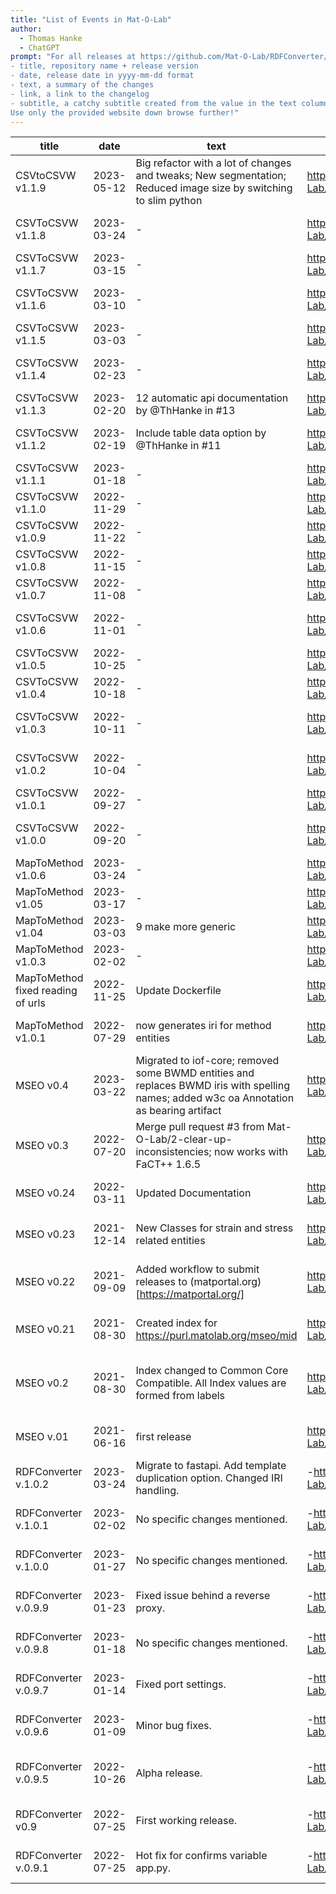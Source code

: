 ```yaml
---
title: "List of Events in Mat-O-Lab"
author:
  - Thomas Hanke 
  - ChatGPT
prompt: "For all releases at https://github.com/Mat-O-Lab/RDFConverter/releases fill a markdown table with the following columns:
- title, repository name + release version
- date, release date in yyyy-mm-dd format
- text, a summary of the changes
- link, a link to the changelog
- subtitle, a catchy subtitle created from the value in the text column
Use only the provided website down browse further!"
---
```


| title | date | text | link | subtitle | categories | tags |
|   ---  |  ---  | ---  | ---  | ---  | ---  | --- |
| CSVtoCSVW v1.1.9 |  2023-05-12 |  Big refactor with a lot of changes and tweaks; New segmentation; Reduced image size by switching to slim python |  https://github.com/Mat-O-Lab/CSVtoCSVW/releases/tag/v1.1.9 | "Revamping and Slimming Down" | Tools | CSVW, CSV, Metadata |
| CSVToCSVW v1.1.8 | 2023-03-24 | - | https://github.com/Mat-O-Lab/CSVtoCSVW/releases/tag/v1.1.8 | "Under the Hood Improvements" | Tools | CSVW, CSV, Metadata |
| CSVToCSVW v1.1.7 | 2023-03-15 | - | https://github.com/Mat-O-Lab/CSVtoCSVW/releases/tag/v1.1.7 | "Refined and Enhanced" | Tools | CSVW, CSV, Metadata |
| CSVToCSVW v1.1.6 | 2023-03-10 | - | https://github.com/Mat-O-Lab/CSVtoCSVW/releases/tag/v1.1.6 | "Driving Progress Forward" | Tools | CSVW, CSV, Metadata |
| CSVToCSVW v1.1.5 | 2023-03-03 | - | https://github.com/Mat-O-Lab/CSVtoCSVW/releases/tag/v1.1.5 | "Stepping into the Future" | Tools | CSVW, CSV, Metadata |
| CSVToCSVW v1.1.4 | 2023-02-23 | - | https://github.com/Mat-O-Lab/CSVtoCSVW/releases/tag/v1.1.4 | "Performance Upgrades Applied" | Tools | CSVW, CSV, Metadata |
| CSVToCSVW v1.1.3 | 2023-02-20 | 12 automatic api documentation by @ThHanke in #13 | https://github.com/Mat-O-Lab/CSVtoCSVW/releases/tag/v1.1.3 | "Automating API Documentation" | Tools | CSVW, CSV, Metadata |
| CSVToCSVW v1.1.2 | 2023-02-19 | Include table data option by @ThHanke in #11 | https://github.com/Mat-O-Lab/CSVtoCSVW/releases/tag/v1.1.2 | "Table Data Inclusion Enabled" | Tools | CSVW, CSV, Metadata |
| CSVToCSVW v1.1.1 | 2023-01-18 | - | https://github.com/Mat-O-Lab/CSVtoCSVW/releases/tag/v1.1.1 | "Building on the Foundation" | Tools | CSVW, CSV, Metadata |
| CSVToCSVW v1.1.0 | 2022-11-29 | - | https://github.com/Mat-O-Lab/CSVtoCSVW/releases/tag/v1.1.0 | "Taking it to the Next Level" | Tools | CSVW, CSV, Metadata |
| CSVToCSVW v1.0.9 | 2022-11-22 | - | https://github.com/Mat-O-Lab/CSVtoCSVW/releases/tag/v1.0.9 | "Advancing with Each Step" | Tools | CSVW, CSV, Metadata |
| CSVToCSVW v1.0.8 | 2022-11-15 | - | https://github.com/Mat-O-Lab/CSVtoCSVW/releases/tag/v1.0.8 | "Optimization in Progress" | Tools | CSVW, CSV, Metadata |
| CSVToCSVW v1.0.7 | 2022-11-08 | - | https://github.com/Mat-O-Lab/CSVtoCSVW/releases/tag/v1.0.7 | "Steady As We Go" | Tools | CSVW, CSV, Metadata |
| CSVToCSVW v1.0.6 | 2022-11-01 | - | https://github.com/Mat-O-Lab/CSVtoCSVW/releases/tag/v1.0.6 | "Silent But Significant Updates" | Tools | CSVW, CSV, Metadata |
| CSVToCSVW v1.0.5 | 2022-10-25 | - | https://github.com/Mat-O-Lab/CSVtoCSVW/releases/tag/v1.0.5 | "Maintaining Momentum" | Tools | CSVW, CSV, Metadata |
| CSVToCSVW v1.0.4 | 2022-10-18 | - | https://github.com/Mat-O-Lab/CSVtoCSVW/releases/tag/v1.0.4 | "Quiet Refinements" | Tools | CSVW, CSV, Metadata |
| CSVToCSVW v1.0.3 | 2022-10-11 | - | https://github.com/Mat-O-Lab/CSVtoCSVW/releases/tag/v1.0.3 | "Moving Forward with Precision" | Tools | CSVW, CSV, Metadata |
| CSVToCSVW v1.0.2 | 2022-10-04 | - | https://github.com/Mat-O-Lab/CSVtoCSVW/releases/tag/v1.0.2 | "Subtle Yet Impactful Changes" | Tools | CSVW, CSV, Metadata |
| CSVToCSVW v1.0.1 | 2022-09-27 | - | https://github.com/Mat-O-Lab/CSVtoCSVW/releases/tag/v1.0.1 | "Expanding on the Basics" | Tools | CSVW, CSV, Metadata |
| CSVToCSVW v1.0.0 | 2022-09-20 | - | https://github.com/Mat-O-Lab/CSVtoCSVW/releases/tag/v1.0.0 | "The Beginning of Something Great" | Tools | CSVW, CSV, Metadata |
| MapToMethod v1.0.6 | 2023-03-24 | - | https://github.com/Mat-O-Lab/MapToMethod/releases/tag/v1.0.6 | "Furthering Excellence" | Tools | CSVW, CSV, Metadata |
| MapToMethod v1.05 | 2023-03-17 | - | https://github.com/Mat-O-Lab/MapToMethod/releases/tag/v1.05 | "Pursuing Perfection" | Tools | Mapping, Graph |
| MapToMethod v1.04 | 2023-03-03 | 9 make more generic | https://github.com/Mat-O-Lab/MapToMethod/releases/tag/v1.04 | "Embracing Genericity" | Tools | Mapping, Graph |
| MapToMethod v1.0.3 | 2023-02-02 | - | https://github.com/Mat-O-Lab/MapToMethod/releases/tag/v1.0.3 | "Taking the Next Step" | Tools | Mapping, Graph |
| MapToMethod fixed reading of urls | 2022-11-25 | Update Dockerfile | https://github.com/Mat-O-Lab/MapToMethod/releases/tag/v1.0.2 | "URL Reading, Fixed and Smooth" | Tools | Mapping, Graph |
| MapToMethod v1.0.1 | 2022-07-29 | now generates iri for method entities | https://github.com/Mat-O-Lab/MapToMethod/releases/tag/v1.0.1 | "Enhancing Method Entities: IRI Generation" | Tools | Mapping, Graph |
| MSEO v0.4 | 2023-03-22 | Migrated to iof-core; removed some BWMD entities and replaces BWMD iris with spelling names; added w3c oa Annotation as bearing artifact | https://github.com/Mat-O-Lab/MSEO/compare/v0.3...v0.4 | "Migration and Annotation: A New Chapter" | Ontology |  Material Science, Knowledge |
| MSEO v0.3 | 2022-07-20 | Merge pull request #3 from Mat-O-Lab/2-clear-up-inconsistencies; now works with FaCT++ 1.6.5 | https://github.com/Mat-O-Lab/MSEO/compare/v0.24...v0.3 | "Towards a More Consistent MSEO" | Ontology | Material Science, Knowledge |
| MSEO v0.24 | 2022-03-11 | Updated Documentation | https://github.com/Mat-O-Lab/MSEO/compare/v0.23...v0.24 | "Documentation: Now Crisper and Clearer" | Ontology | Material Science, Knowledge |
| MSEO v0.23 | 2021-12-14 | New Classes for strain and stress related entities | https://github.com/Mat-O-Lab/MSEO/compare/v0.22...v0.23 | "Introducing New Strain and Stress Classes" | Ontology | Material Science, Knowledge |
| MSEO v0.22 | 2021-09-09 | Added workflow to submit releases to (matportal.org)[https://matportal.org/] | https://github.com/Mat-O-Lab/MSEO/compare/v0.21...v0.22 | "Workflow Enhancement: Connecting with Matportal" | Ontology | Material Science, Knowledge |
| MSEO v0.21 | 2021-08-30 | Created index for https://purl.matolab.org/mseo/mid | https://github.com/Mat-O-Lab/MSEO/compare/v0.2...v0.21 | "Indexing Excellence: New MID Index" | Ontology | Material Science, Knowledge |
| MSEO v0.2 | 2021-08-30 | Index changed to Common Core Compatible. All Index values are formed from labels | https://github.com/Mat-O-Lab/MSEO/compare/v.01...v0.2 | "Index Transformation: Now Common Core Compatible" | Ontology | Material Science, Knowledge |
| MSEO v.01 | 2021-06-16 | first release | https://github.com/Mat-O-Lab/MSEO/compare/initial...v.01 | "The Dawn of MSEO: The First Release" | Ontology | Material Science, Knowledge |
| RDFConverter v.1.0.2 | 2023-03-24 | Migrate to fastapi. Add template duplication option. Changed IRI handling. | -https://github.com/Mat-O-Lab/RDFConverter/compare/v.1.0.1...v.1.0.2 | "Migration and Duplication: A New Frontier!" | Tools | RDF, Transformation |
| RDFConverter v.1.0.1 | 2023-02-02 | No specific changes mentioned. | -https://github.com/Mat-O-Lab/RDFConverter/compare/v.1.0.0...v.1.0.1 | "Mysterious Improvements: What's Hidden?" | Tools | RDF, Transformation |
| RDFConverter v.1.0.0 | 2023-01-27 | No specific changes mentioned. | -https://github.com/Mat-O-Lab/RDFConverter/compare/v.0.9.9...v.1.0.0 | "Perfect Ten: The Magic of 1.0.0!" | Tools | RDF, Transformation |
| RDFConverter v.0.9.9 | 2023-01-23 | Fixed issue behind a reverse proxy. | -https://github.com/Mat-O-Lab/RDFConverter/compare/v.0.9.8...v.0.9.9 | "Proxy Battle: We've Got Your Back!" | Tools | RDF, Transformation |
| RDFConverter v.0.9.8 | 2023-01-18 | No specific changes mentioned. | -https://github.com/Mat-O-Lab/RDFConverter/compare/v.0.9.7...v.0.9.8 | "Eight is Great: Moving Forward!" | Tools | RDF, Transformation |
| RDFConverter v.0.9.7 | 2023-01-14 | Fixed port settings. | -https://github.com/Mat-O-Lab/RDFConverter/compare/v.0.9.6...v.0.9.7 | "Ports in a Storm: Stability Assured!" | Tools | RDF, Transformation |
| RDFConverter v.0.9.6 | 2023-01-09 | Minor bug fixes. | -https://github.com/Mat-O-Lab/RDFConverter/compare/v.0.9.5...v.0.9.6 | "Squashed Bugs: Clean and Smooth!" | Tools | RDF, Transformation |
| RDFConverter v.0.9.5 | 2022-10-26 | Alpha release. | -https://github.com/Mat-O-Lab/RDFConverter/compare/v0.9...v.0.9.5 | "Alpha Ascension: The Journey Begins!" | Tools | RDF, Transformation |
| RDFConverter v0.9 | 2022-07-25 | First working release. | -https://github.com/Mat-O-Lab/RDFConverter/releases/v0.9 | "The First Step: We're Up and Running!" | Tools | RDF, Transformation |
| RDFConverter v.0.9.1 | 2022-07-25 | Hot fix for confirms variable app.py. | -https://github.com/Mat-O-Lab/RDFConverter/compare/v0.9...v.0.9.1 | "Hot Fixes: Keeping It Cool!" | Tools | RDF, Transformation |
